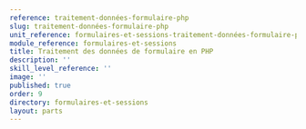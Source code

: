 ```yaml
---
reference: traitement-données-formulaire-php
slug: traitement-données-formulaire-php
unit_reference: formulaires-et-sessions-traitement-données-formulaire-php
module_reference: formulaires-et-sessions
title: Traitement des données de formulaire en PHP
description: ''
skill_level_reference: ''
image: ''
published: true
order: 9
directory: formulaires-et-sessions
layout: parts
---
```

